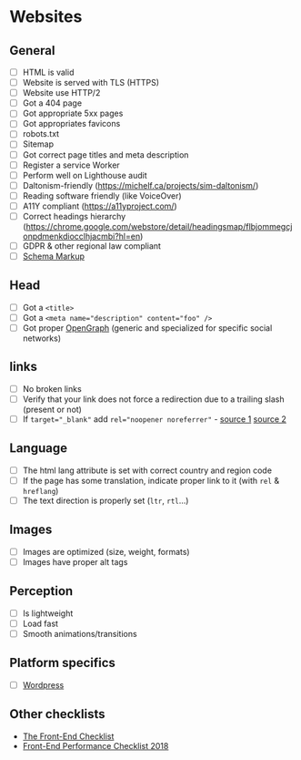 # Websites

## General

-   [ ] HTML is valid
-   [ ] Website is served with TLS (HTTPS)
-   [ ] Website use HTTP/2
-   [ ] Got a 404 page
-   [ ] Got appropriate 5xx pages
-   [ ] Got appropriates favicons
-   [ ] robots.txt
-   [ ] Sitemap
-   [ ] Got correct page titles and meta description
-   [ ] Register a service Worker
-   [ ] Perform well on Lighthouse audit
-   [ ] Daltonism-friendly (https://michelf.ca/projects/sim-daltonism/)
-   [ ] Reading software friendly (like VoiceOver)
-   [ ] A11Y compliant (https://a11yproject.com/)
-   [ ] Correct headings hierarchy (https://chrome.google.com/webstore/detail/headingsmap/flbjommegcjonpdmenkdiocclhjacmbi?hl=en)
-   [ ] GDPR & other regional law compliant
-   [ ] [Schema Markup](https://schema.org/)

## Head

-   [ ] Got a `<title>`
-   [ ] Got a `<meta name="description" content="foo" />`
-   [ ] Got proper [OpenGraph](http://ogp.me/) (generic and specialized for specific social networks)

## links

-   [ ] No broken links
-   [ ] Verify that your link does not force a redirection due to a trailing slash (present or not)
-   [ ] If `target="_blank"` add `rel="noopener noreferrer"` - [source 1](https://mathiasbynens.github.io/rel-noopener/) [source 2](https://www.jitbit.com/alexblog/256-targetblank---the-most-underestimated-vulnerability-ever/)

## Language

-   [ ] The html lang attribute is set with correct country and region code
-   [ ] If the page has some translation, indicate proper link to it (with `rel` & `hreflang`)
-   [ ] The text direction is properly set (`ltr`, `rtl`...)

## Images

-   [ ] Images are optimized (size, weight, formats)
-   [ ] Images have proper alt tags

## Perception

-   [ ] Is lightweight
-   [ ] Load fast
-   [ ] Smooth animations/transitions

## Platform specifics

-   [ ] [Wordpress](wordpress/readme.md)

## Other checklists

-   [The Front-End Checklist](https://frontendchecklist.io/)
-   [Front-End Performance Checklist 2018](https://www.smashingmagazine.com/2018/01/front-end-performance-checklist-2018-pdf-pages/)
